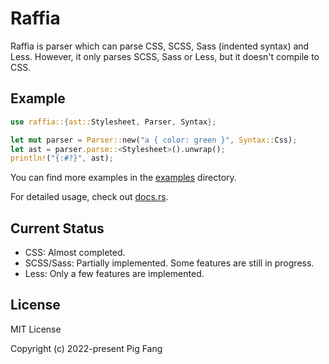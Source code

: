 # Raffia

Raffia is parser which can parse CSS, SCSS, Sass (indented syntax) and Less. However, it only parses SCSS, Sass or Less, but it doesn't compile to CSS.

## Example

```rust
use raffia::{ast::Stylesheet, Parser, Syntax};

let mut parser = Parser::new("a { color: green }", Syntax::Css);
let ast = parser.parse::<Stylesheet>().unwrap();
println!("{:#?}", ast);
```

You can find more examples in the [examples](https://github.com/g-plane/raffia/blob/main/raffia/examples) directory.

For detailed usage, check out [docs.rs](https://docs.rs/raffia).

## Current Status

-   CSS: Almost completed.
-   SCSS/Sass: Partially implemented. Some features are still in progress.
-   Less: Only a few features are implemented.

## License

MIT License

Copyright (c) 2022-present Pig Fang
